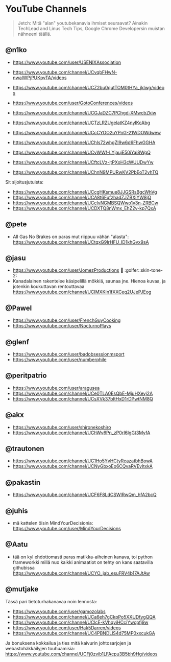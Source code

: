 YouTube Channels
================

> Jetch:
> Mitä "alan" youtubekanavia ihmiset seuraavat? Ainakin TechLead and Linus Tech Tips, Google Chrome Developersin muistan nähneeni täällä.

@n1ko
-----

* https://www.youtube.com/user/USENIXAssociation
* https://www.youtube.com/channel/UCvqbFHwN-nwalWPjPUKpvTA/videos
* https://www.youtube.com/channel/UCZ2bu0qutTOM0tHYa_jkIwg/videos
* https://www.youtube.com/user/GotoConferences/videos

* https://www.youtube.com/channel/UCGJaDZC7PChgd-XMwcbZkiw
* https://www.youtube.com/channel/UCTzLRZUgelatKZ4nyIKcAbg
* https://www.youtube.com/channel/UCcCYOO2uYPnG-21WDOWdwew
* https://www.youtube.com/channel/UChIs72whgZI9w6d6FhwGGHA
* https://www.youtube.com/channel/UCvWWf-LYjaujE50iYai8WgQ
* https://www.youtube.com/channel/UCftcLVz-jtPXoH3cWUUDwYw
* https://www.youtube.com/channel/UChnN9MPURwKV2PbEoT2vhTQ 

Sit sijoitusjutuista:

* https://www.youtube.com/channel/UCcgHKsmue8JJGSRsBgcWhVg
* https://www.youtube.com/channel/UCA8t6FufzhadZJZBXiYW8jQ
* https://www.youtube.com/channel/UCcIvNGMBSQWwo1v3n-ZRBCw
* https://www.youtube.com/channel/UCDXTQ8nWmx_EhZ2v-kp7QxA 

@pete
-----

* All Gas No Brakes on paras mut riippuu vähän "alasta": https://www.youtube.com/channel/UCtqxG9IrHFU_ID1khGvx9sA

@jasu
-----
* https://www.youtube.com/user/JomezProductions :minidisc: :golfer::skin-tone-2:
* Kanadalainen rakentelee käsipelillä mökkiä, saunaa jne. Hienoa kuvaa, ja jotenkin koukuttavan rentouttavaa https://www.youtube.com/channel/UCIMXKin1fXXCeq2UJePJEog

@Pawel
------

* https://www.youtube.com/user/FrenchGuyCooking
* https://www.youtube.com/user/NocturnoPlays

@glenf
------
* https://www.youtube.com/user/badobsessionmsport
* https://www.youtube.com/user/numberphile

@peritpatrio
------------

* https://www.youtube.com/user/aragusea
* https://www.youtube.com/channel/UCe0TLA0EsQbE-MjuHXevj2A
* https://www.youtube.com/channel/UCsXVk37bltHxD1rDPwtNM8Q

@akx
----

* https://www.youtube.com/user/shironekoshiro
* https://www.youtube.com/channel/UChWv6Pn_zP0rI6lgGt3MyfA

@trautonen
----------

* https://www.youtube.com/channel/UC1Ho5YvHCtyReazatbhBowA
* https://www.youtube.com/channel/UCNyGbxoEo6CQvaRVEvItxkA

@pakastin
---------

* https://www.youtube.com/channel/UCF6F8LdCSWlRwQm_hfA2bcQ

@juhis
------

* mä kattelen öisin MindYourDecisionia: https://www.youtube.com/user/MindYourDecisions

@Aatu
-----

* tää on kyl ehdottomasti paras matikka-aiheinen kanava, toi python frameworkki millä nuo kaikki animaatiot on tehty on kans saatavilla githubissa https://www.youtube.com/channel/UCYO_jab_esuFRV4b17AJtAw

@mutjake
--------

Tässä pari tietoturhakanavaa noin lennosta:

* https://www.youtube.com/user/gamozolabs
* https://www.youtube.com/channel/UCa6eh7gCkpPo5XXUDfygQQA
* https://www.youtube.com/channel/UClcE-kVhqyiHCcjYwcpfj9w
* https://www.youtube.com/user/Hak5Darren/videos
* https://www.youtube.com/channel/UC4PBNDLlS4d75MP0xxcukGA

Ja bonuksena kokkailua ja ties mitä kaivurin johtosarjojen ja webastohäkkäilyjen touhuamisia: https://www.youtube.com/channel/UCFj0zvib1LFAcpu3B5bh9Hg/videos